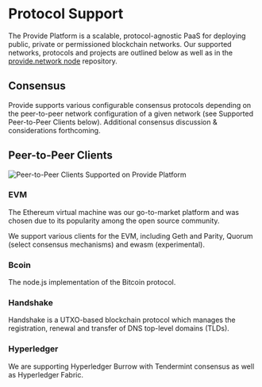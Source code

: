 # Protocol Support

The Provide Platform is a scalable, protocol-agnostic PaaS for deploying public, private or permissioned blockchain networks. Our supported networks, protocols and projects are outlined below as well as in the [provide.network node](https://github.com/providenetwork/node) repository.

## Consensus

Provide supports various configurable consensus protocols depending on the peer-to-peer network configuration of a given network (see Supported Peer-to-Peer Clients below).
Additional consensus discussion & considerations forthcoming.

## Peer-to-Peer Clients

<img alt="Peer-to-Peer Clients Supported on Provide Platform" src="https://s3.amazonaws.com/dawn.provide.services/img/supported-p2p-clients.png" />

### EVM

The Ethereum virtual machine was our go-to-market platform and was chosen due to its popularity among the open source community.

We support various clients for the EVM, including Geth and Parity, Quorum (select consensus mechanisms) and ewasm (experimental). 

### Bcoin

The node.js implementation of the Bitcoin protocol.

### Handshake

Handshake is a UTXO-based blockchain protocol which manages the registration, renewal and transfer of DNS top-level domains (TLDs).

### Hyperledger

We are supporting Hyperledger Burrow with Tendermint consensus as well as Hyperledger Fabric.
